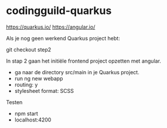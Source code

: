 # codingguild-quarkus

https://quarkus.io/
https://angular.io/

Als je nog geen werkend Quarkus project hebt:

git checkout step2

In stap 2 gaan het initiële frontend project opzetten met angular.
 - ga naar de directory src/main in je Quarkus project.
 - run ng new webapp
 - routing: y
 -  stylesheet format: SCSS

Testen
- npm start
- localhost:4200



